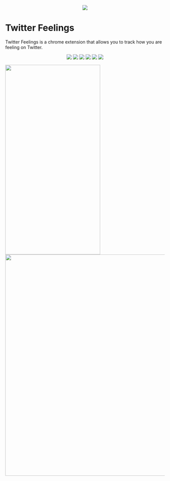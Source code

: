 <p style="text-align: center;">
  <img src="https://user-images.githubusercontent.com/51965140/167867473-6ffa46df-b6f0-4791-b573-ff32a6a8585a.png" />
  
  # Twitter Feelings
</p>



Twitter Feelings is a chrome extension that allows you to track how you are feeling on Twitter.

<p style="text-align: center;">
<img src="https://img.shields.io/apm/l/atomic-design-ui.svg?" />

<img src="https://img.shields.io/github/repo-size/nelsonmarcos/twitter-feelings" />

<img src="https://img.shields.io/github/languages/top/nelsonmarcos/twitter-feelings" />

<img src="https://img.shields.io/github/issues/nelsonmarcos/twitter-feelings" />

<img src="https://img.shields.io/github/issues-pr/nelsonmarcos/twitter-feelings" />

<img src="https://img.shields.io/github/stars/nelsonmarcos/twitter-feelings?style=flat" />

</p>

<p>
<img src="https://user-images.githubusercontent.com/51965140/167890031-23d7f521-10d2-4c05-a9f0-f833d88cf60c.png" width="300" height="600" />

<img width="700"  src="https://user-images.githubusercontent.com/51965140/167889489-8fcdc44e-9ca1-4262-bafe-80734940c0db.gif" />
</p>
